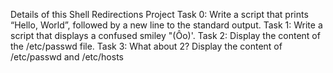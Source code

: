 Details of this Shell Redirections Project
Task 0: Write a script that prints “Hello, World”, followed by a new line to the standard output.
Task 1: Write a script that displays a confused smiley "(Ôo)'.
Task 2: Display the content of the /etc/passwd file.
Task 3:  What about 2? Display the content of /etc/passwd and /etc/hosts
